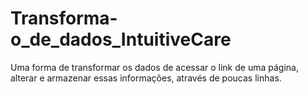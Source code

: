 # Transforma-o_de_dados_IntuitiveCare
Uma forma de transformar os dados de acessar o link de uma página, alterar e armazenar essas informações, através de poucas linhas.
